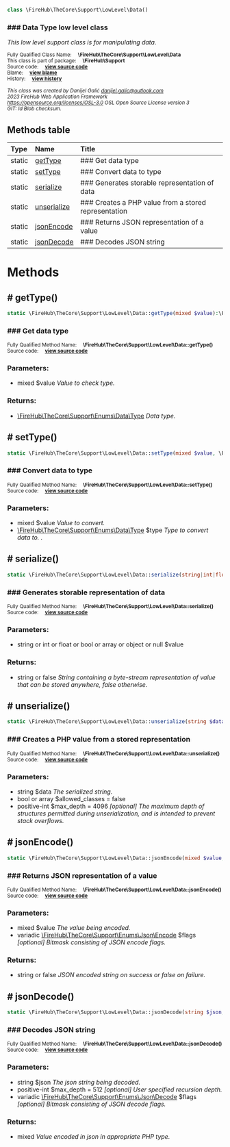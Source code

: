 
```php
class \FireHub\TheCore\Support\LowLevel\Data()
```

### ### Data Type low level class

_This low level support class is for manipulating data._

<sub>Fully Qualified Class Name:  **\FireHub\TheCore\Support\LowLevel\Data**</sub><br>
<sub>This class is part of package:  **\FireHub\Support**</sub><br>
<sub>Source code:  **[view source code](https://github.com/The-FireHub-Project/TheCore/blob/v1.0/src/support/lowlevel/firehub.Data.php#L45)**</sub><br>
<sub>Blame:  **[view blame](https://github.com/The-FireHub-Project/TheCore/blame/v1.0/src/support/lowlevel/firehub.Data.php)**</sub><br>
<sub>History:  **[view history](https://github.com/The-FireHub-Project/TheCore/commits/v1.0/src/support/lowlevel/firehub.Data.php)**</sub><br>

<sub>_This class was created by Danijel Galić <danijel.galic@outlook.com>_</sub><br>
<sub>_2023 FireHub Web Application Framework_</sub><br>
<sub>_<https://opensource.org/licenses/OSL-3.0> OSL Open Source License version 3_</sub><br>
<sub>_GIT: $Id$ Blob checksum._</sub><br>



## Methods table

| Type  | Name  | Title |
| :---  | :---  | :---  |
|static |<a href="#gettype()">getType</a>|### Get data type|
|static |<a href="#settype()">setType</a>|### Convert data to type|
|static |<a href="#serialize()">serialize</a>|### Generates storable representation of data|
|static |<a href="#unserialize()">unserialize</a>|### Creates a PHP value from a stored representation|
|static |<a href="#jsonencode()">jsonEncode</a>|### Returns JSON representation of a value|
|static |<a href="#jsondecode()">jsonDecode</a>|### Decodes JSON string|


# Methods


<h2><a name="gettype()"># getType()</a></h2>

```php
static \FireHub\TheCore\Support\LowLevel\Data::getType(mixed $value):\FireHub\TheCore\Support\Enums\Data\Type
```

### ### Get data type
<sub>Fully Qualified Method Name:  **\FireHub\TheCore\Support\LowLevel\Data::getType()**</sub><br>
<sub>Source code:  **[view source code](https://github.com/The-FireHub-Project/TheCore/blob/v1.0/src/support/lowlevel/firehub.Data.php#L59)**</sub><br>


### Parameters:

* mixed $value _Value to check type._

### Returns:

* [\FireHub\TheCore\Support\Enums\Data\Type](./Type) _Data type._

<h2><a name="settype()"># setType()</a></h2>

```php
static \FireHub\TheCore\Support\LowLevel\Data::setType(mixed $value, \FireHub\TheCore\Support\Enums\Data\Type $type)
```

### ### Convert data to type
<sub>Fully Qualified Method Name:  **\FireHub\TheCore\Support\LowLevel\Data::setType()**</sub><br>
<sub>Source code:  **[view source code](https://github.com/The-FireHub-Project/TheCore/blob/v1.0/src/support/lowlevel/firehub.Data.php#L97)**</sub><br>


### Parameters:

* mixed $value _Value to convert._
* [\FireHub\TheCore\Support\Enums\Data\Type](./Type) $type _Type to convert data to.
._

<h2><a name="serialize()"># serialize()</a></h2>

```php
static \FireHub\TheCore\Support\LowLevel\Data::serialize(string|int|float|bool|array|object|null $value):string|false
```

### ### Generates storable representation of data
<sub>Fully Qualified Method Name:  **\FireHub\TheCore\Support\LowLevel\Data::serialize()**</sub><br>
<sub>Source code:  **[view source code](https://github.com/The-FireHub-Project/TheCore/blob/v1.0/src/support/lowlevel/firehub.Data.php#L122)**</sub><br>


### Parameters:

* string or int or float or bool or array or object or null $value 

### Returns:

* string or false _String containing a byte-stream representation of value that can be stored anywhere, false otherwise._

<h2><a name="unserialize()"># unserialize()</a></h2>

```php
static \FireHub\TheCore\Support\LowLevel\Data::unserialize(string $data, bool|array $allowed_classes = false, positive-int $max_depth = 4096)
```

### ### Creates a PHP value from a stored representation
<sub>Fully Qualified Method Name:  **\FireHub\TheCore\Support\LowLevel\Data::unserialize()**</sub><br>
<sub>Source code:  **[view source code](https://github.com/The-FireHub-Project/TheCore/blob/v1.0/src/support/lowlevel/firehub.Data.php#L152)**</sub><br>


### Parameters:

* string $data _The serialized string._
* bool or array $allowed_classes = false 
* positive-int $max_depth = 4096 _[optional] 
The maximum depth of structures permitted during unserialization, and is intended to prevent stack overflows._

<h2><a name="jsonencode()"># jsonEncode()</a></h2>

```php
static \FireHub\TheCore\Support\LowLevel\Data::jsonEncode(mixed $value, \FireHub\TheCore\Support\Enums\Json\Encode ...$flags):string|false
```

### ### Returns JSON representation of a value
<sub>Fully Qualified Method Name:  **\FireHub\TheCore\Support\LowLevel\Data::jsonEncode()**</sub><br>
<sub>Source code:  **[view source code](https://github.com/The-FireHub-Project/TheCore/blob/v1.0/src/support/lowlevel/firehub.Data.php#L183)**</sub><br>


### Parameters:

* mixed $value _The value being encoded._
* variadic [\FireHub\TheCore\Support\Enums\Json\Encode](./Encode) $flags _[optional] 
Bitmask consisting of JSON encode flags._

### Returns:

* string or false _JSON encoded string on success or false on failure._

<h2><a name="jsondecode()"># jsonDecode()</a></h2>

```php
static \FireHub\TheCore\Support\LowLevel\Data::jsonDecode(string $json, positive-int $max_depth = 512, \FireHub\TheCore\Support\Enums\Json\Decode ...$flags):mixed
```

### ### Decodes JSON string
<sub>Fully Qualified Method Name:  **\FireHub\TheCore\Support\LowLevel\Data::jsonDecode()**</sub><br>
<sub>Source code:  **[view source code](https://github.com/The-FireHub-Project/TheCore/blob/v1.0/src/support/lowlevel/firehub.Data.php#L216)**</sub><br>


### Parameters:

* string $json _The json string being decoded._
* positive-int $max_depth = 512 _[optional] 
User specified recursion depth._
* variadic [\FireHub\TheCore\Support\Enums\Json\Decode](./Decode) $flags _[optional] 
Bitmask consisting of JSON decode flags._

### Returns:

* mixed _Value encoded in json in appropriate PHP type._


